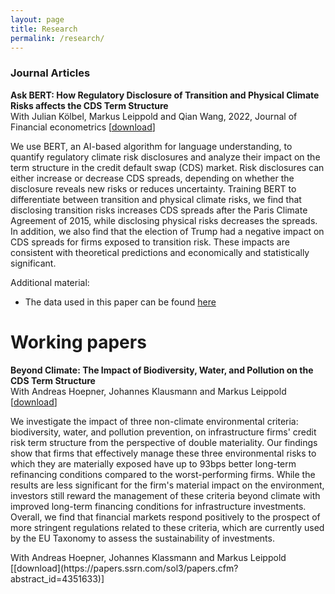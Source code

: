 ```yaml
---
layout: page
title: Research
permalink: /research/
---
```


### Journal Articles

<b>Ask BERT: How Regulatory Disclosure of Transition and Physical Climate Risks affects the CDS Term Structure</b>
<br/>
With Julian Kölbel, Markus Leippold and Qian Wang, 2022, Journal of Financial econometrics [<a href="https://academic.oup.com/jfec/advance-article-abstract/doi/10.1093/jjfinec/nbac027/6650201" class=external>download</a>]

<p class="abstract">
We use BERT, an AI-based algorithm for language understanding, to quantify regulatory climate risk disclosures and analyze their impact on the term structure in the credit default swap (CDS) market. Risk disclosures can either increase or decrease CDS spreads, depending on whether the disclosure reveals new risks or reduces uncertainty. Training BERT to differentiate between transition and physical climate risks, we find that disclosing transition risks increases CDS spreads after the Paris Climate Agreement of 2015, while disclosing physical risks decreases the spreads. In addition, we also find that the election of Trump had a negative impact on CDS spreads for firms exposed to transition risk. These impacts are consistent with theoretical predictions and economically and statistically significant.
</p>

Additional material:
* The data used in this paper can be found <a href="https://osf.io/pk2u9/" class=external>here</a>

<!-- # Working papers -->

# Working papers
<b>Beyond Climate: The Impact of Biodiversity, Water, and Pollution on the CDS Term Structure</b>
<br/>
With Andreas Hoepner, Johannes Klausmann and Markus Leippold [<a href="https://papers.ssrn.com/sol3/papers.cfm?abstract_id=4351633" class="external">download</a>]
<p class="abstract">
We investigate the impact of three non-climate environmental criteria: biodiversity, water, and pollution prevention, on infrastructure firms' credit risk term structure from the perspective of double materiality. Our findings show that firms that effectively manage these three environmental risks to which they are materially exposed have up to 93bps better long-term refinancing conditions compared to the worst-performing firms. While the results are less significant for the firm's material impact on the environment, investors still reward the management of these criteria beyond climate with improved long-term financing conditions for infrastructure investments. Overall, we find that financial markets respond positively to the prospect of more stringent regulations related to these criteria, which are currently used by the EU Taxonomy to assess the sustainability of investments.
</p>
With Andreas Hoepner, Johannes Klassmann and Markus Leippold [[download](https://papers.ssrn.com/sol3/papers.cfm?abstract_id=4351633)]


<!-- # Work in progress -->

